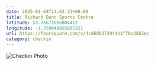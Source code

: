 ```yaml
---
date: 2025-01-04T14:03:33+00:00
title: Richard Dunn Sports Centre
latitude: 53.76671666804412
longitude: -1.759046055805321
url: https://foursquare.com/v/4cd69b372944b1f78cd863ec
category: checkin
---
```


<img src="https://fastly.4sqi.net/img/general/original/16978642_3CdVrCsI8hLDLX5_r55wGwGE-A2-opIWLfyRrFBVgz0.jpg" alt="Checkin Photo" />